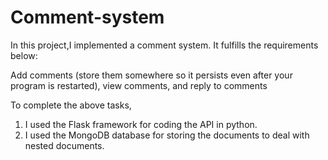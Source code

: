 # Comment-system
In this project,I implemented a comment system. It fulfills the requirements below:

Add comments (store them somewhere so it persists even after your program is restarted),
view comments, and
reply to comments

To complete the above tasks,
1. I used the Flask framework for coding the API in python.
2. I used the MongoDB database for storing the documents to deal with nested documents.

